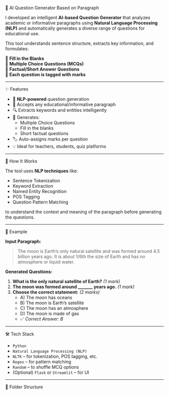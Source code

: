  📘 AI Question Generator Based on Paragraph

I developed an intelligent **AI-based Question Generator** that analyzes academic or informative paragraphs using **Natural Language Processing (NLP)** and automatically generates a diverse range of questions for educational use.

This tool understands sentence structure, extracts key information, and formulates:

🔹 **Fill in the Blanks**  
🔹 **Multiple Choice Questions (MCQs)**  
🔹 **Factual/Short Answer Questions**  
🔹 **Each question is tagged with marks**

---

 ✨ Features

- 🧠 **NLP-powered** question generation
- 📄 Accepts any educational/informative paragraph
- 🔍 Extracts keywords and entities intelligently
- 📝 Generates:
  - Multiple Choice Questions
  - Fill in the blanks
  - Short factual questions
- 🏷️ Auto-assigns marks per question
- 💡 Ideal for teachers, students, quiz platforms

---

🧠 How It Works

The tool uses **NLP techniques** like:

- Sentence Tokenization
- Keyword Extraction
- Named Entity Recognition
- POS Tagging
- Question Pattern Matching

to understand the context and meaning of the paragraph before generating the questions.

---

📌 Example

**Input Paragraph:**

> The moon is Earth’s only natural satellite and was formed around 4.5 billion years ago. It is about 1/6th the size of Earth and has no atmosphere or liquid water.

**Generated Questions:**

1. **What is the only natural satellite of Earth?** *(1 mark)*  
2. **The moon was formed around _______ years ago.** *(1 mark)*  
3. **Choose the correct statement:** *(2 marks)*  
   - A) The moon has oceans  
   - B) The moon is Earth’s satellite  
   - C) The moon has an atmosphere  
   - D) The moon is made of gas  
   - ✅ *Correct Answer: B*

---

 🛠️ Tech Stack

- `Python`
- `Natural Language Processing (NLP)`
- `NLTK` – for tokenization, POS tagging, etc.
- `Regex` – for pattern matching
- `Random` – to shuffle MCQ options
- (Optional) `Flask` or `Streamlit` – for UI

---

 📂 Folder Structure

